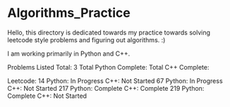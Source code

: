 # Algorithms_Practice

Hello, this directory is dedicated towards my practice towards solving leetcode style problems and figuring out algorithms. :)

I am working primarily in Python and C++.

Problems Listed
    Total: 3
    Total Python Complete:
    Total C++ Complete:

Leetcode:
14
    Python: In Progress
    C++: Not Started
67
    Python: In Progress
    C++: Not Started
217
    Python: Complete
    C++: Complete
219
    Python: Complete
    C++: Not Started